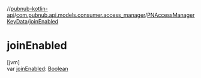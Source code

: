 //[pubnub-kotlin-api](../../../index.md)/[com.pubnub.api.models.consumer.access_manager](../index.md)/[PNAccessManagerKeyData](index.md)/[joinEnabled](join-enabled.md)

# joinEnabled

[jvm]\
var [joinEnabled](join-enabled.md): [Boolean](https://kotlinlang.org/api/latest/jvm/stdlib/kotlin/-boolean/index.html)
